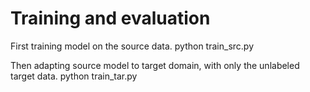 # Training and evaluation
First training model on the source data.
python train_src.py

Then adapting source model to target domain, with only the unlabeled target data.
python train_tar.py
